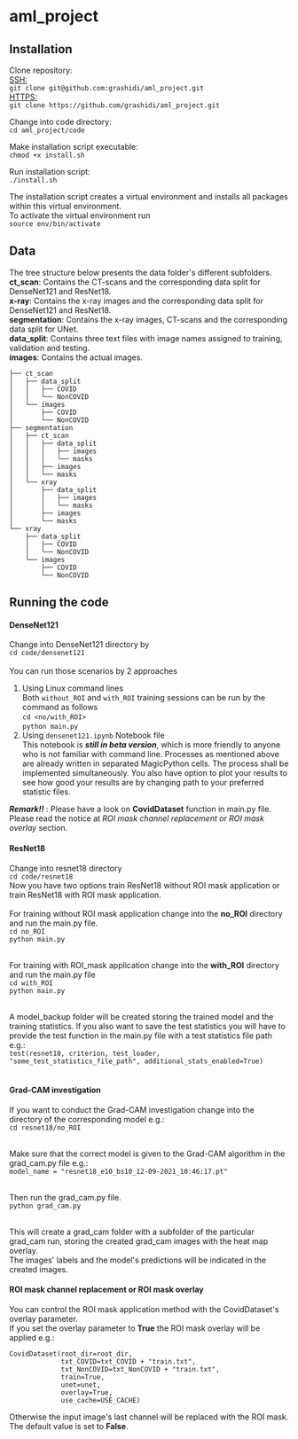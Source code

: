 # aml_project

## Installation
Clone repository:<br>
  <ins>SSH:</ins><br>
  ```git clone git@github.com:grashidi/aml_project.git```<br>
  <ins>HTTPS:</ins><br>
    ```git clone https://github.com/grashidi/aml_project.git```<br>
  
Change into code directory:<br>
  ```cd aml_project/code```<br>
  
Make installation script executable:<br>
  ```chmod +x install.sh```<br>
  
Run installation script:<br>
  ```./install.sh```<br>

The installation script creates a virtual environment and installs all packages within this virtual environment.<br>
To activate the virtual environment run<br>
  ```source env/bin/activate```<br>
  
## Data
The tree structure below presents the data folder's different subfolders.<br>
<b>ct_scan</b>: Contains the CT-scans and the corresponding data split for DenseNet121 and ResNet18.<br>
<b>x-ray</b>: Contains the x-ray images and the corresponding data split for DenseNet121 and ResNet18.<br>
<b>segmentation</b>: Contains the x-ray images, CT-scans and the corresponding data split for UNet.<br>
<b>data_split</b>: Contains three text files with image names assigned to training, validation and testing.<br>
<b>images</b>: Contains the actual images.<br>
```
├── ct_scan
│   ├── data_split
│   │   ├── COVID
│   │   └── NonCOVID
│   └── images
│       ├── COVID
│       └── NonCOVID
├── segmentation
│   ├── ct_scan
│   │   ├── data_split
│   │   │   ├── images
│   │   │   └── masks
│   │   ├── images
│   │   └── masks
│   └── xray
│       ├── data_split
│       │   ├── images
│       │   └── masks
│       ├── images
│       └── masks
└── xray
    ├── data_split
    │   ├── COVID
    │   └── NonCOVID
    └── images
        ├── COVID
        └── NonCOVID
 ```
 
## Running the code
#### DenseNet121
Change into DenseNet121 directory by<br>
```cd code/densenet121``` <br><br>
You can run those scenarios by 2 approaches <br>

1. Using Linux command lines<br>
    Both `without_ROI` and `with_ROI` training sessions can be run by the command as follows <br>
    ```cd <no/with_ROI>```<br>
    ```python main.py``` <br>
2. Using `densenet121.ipynb` Notebook file<br>
    This notebook is ___still in beta version___, which is more friendly to anyone who is not familiar with command line. Processes as mentioned above are already written in separated MagicPython cells. The process shall be implemented simultaneously. You also have option to plot your results to see how good your results are by changing path to your preferred statistic files. 

***Remark!!*** : Please have a look on **CovidDataset** function in main.py file. Please read the notice at *ROI mask channel replacement or ROI mask overlay* section.


#### ResNet18
Change into resnet18 directory<br>
```cd code/resnet18```<br>
Now you have two options train ResNet18 without ROI mask application or train ResNet18 with ROI mask application.<br><br>
For training without ROI mask application change into the <b>no_ROI</b> directory and run the main.py file.<br>
```cd no_ROI```<br>
```python main.py```<br><br>

  For training with ROI_mask application change into the <b>with_ROI</b> directory and run the main.py file<br>
```cd with_ROI```<br>
```python main.py```<br><br>

A model_backup folder will be created storing the trained model and the training statistics. If you also want to save the test statistics
you will have to provide the test function in the main.py file with a test statistics file path e.g.:<br>
```test(resnet18, criterion, test_loader, "some_test_statistics_file_path", additional_stats_enabled=True)```<br><br>

#### Grad-CAM investigation
If you want to conduct the Grad-CAM investigation change into the directory of the corresponding model e.g.:<br>
```cd resnet18/no_ROI```<br><br>

Make sure that the correct model is given to the Grad-CAM algorithm in the grad_cam.py file e.g.:<br>
```model_name = "resnet18_e10_bs10_12-09-2021_10:46:17.pt"```<br><br>

Then run the grad_cam.py file.<br>
```python grad_cam.py```<br><br>

This will create a grad_cam folder with a subfolder of the particular grad_cam run, storing the created grad_cam images with the heat map overlay.<br>
The images' labels and the model's predictions will be indicated in the created images.<br>
  
#### ROI mask channel replacement or ROI mask overlay
You can control the ROI mask application method with the CovidDataset's overlay parameter.<br>
If you set the overlay parameter to <b>True</b> the ROI mask overlay will be applied e.g.:<br>

```
CovidDataset(root_dir=root_dir,
             txt_COVID=txt_COVID + "train.txt",
             txt_NonCOVID=txt_NonCOVID + "train.txt",
             train=True,
             unet=unet,
             overlay=True,
             use_cache=USE_CACHE)
  ```
 Otherwise the input image's last channel will be replaced with the ROI mask. The default value is set to <b>False</b>.
